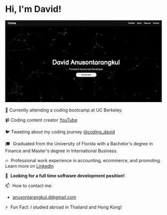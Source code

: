 # Hi, I'm David!

![gif](portfolio-gif.gif)

👋&nbsp;Currently attending a coding bootcamp at UC Berkeley.

📹&nbsp;Coding content creator [YouTube](https://www.youtube.com/channel/UCYBwball06AdVuaHeH7adVw?view_as=subscriber)

🐦&nbsp;Tweeting about my coding journey [@coding_david](https://twitter.com/coding_david)

🎓&nbsp; Graduated from the University of Florida with a Bachelor's degree in Finance and Master's degree in International Business.

🔥&nbsp; Professional work experience in accounting, ecommerce, and promoting. Learn more on [LinkedIn](https://www.linkedin.com/in/anusontarangkul/)

🌱&nbsp; **Looking for a full time software development position!**

📫&nbsp; How to contact me:

- anusontarangkul.d@gmail.com

⚡️&nbsp; Fun Fact: I studied abroad in Thailand and Hong Kong!
